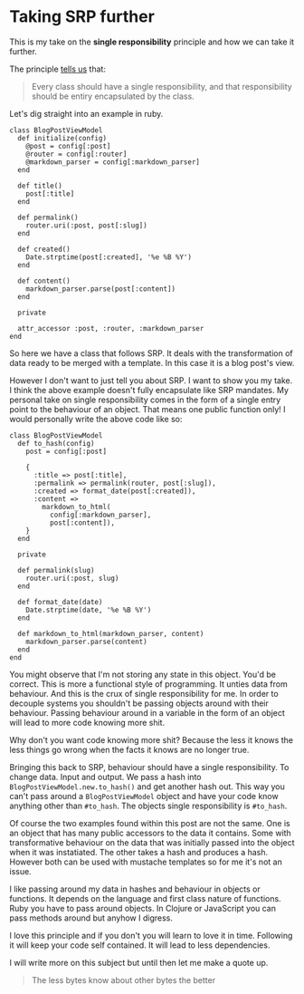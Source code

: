 # Taking SRP further

This is my take on the **single responsibility** principle and
how we can take it further.

The principle [tells us][1] that:

> Every class should have a single responsibility, and that
> responsibility should be entiry encapsulated by the class.

Let's dig straight into an example in ruby.

~~~
class BlogPostViewModel
  def initialize(config)
    @post = config[:post]
    @router = config[:router]
    @markdown_parser = config[:markdown_parser]
  end

  def title()
    post[:title]
  end

  def permalink()
    router.uri(:post, post[:slug])
  end

  def created()
    Date.strptime(post[:created], '%e %B %Y')
  end

  def content()
    markdown_parser.parse(post[:content])
  end

  private

  attr_accessor :post, :router, :markdown_parser
end
~~~

So here we have a class that follows SRP. It deals with the
transformation of data ready to be merged with a template. In
this case it is a blog post's view.

However I don't want to just tell you about SRP. I want to
show you my take. I think the above example doesn't fully
encapsulate like SRP mandates. My personal take on single
responsibility comes in the form of a single entry point to
the behaviour of an object. That means one public function
only! I would personally write the above code like so:

~~~
class BlogPostViewModel
  def to_hash(config)
    post = config[:post]

    {
      :title => post[:title],
      :permalink => permalink(router, post[:slug]),
      :created => format_date(post[:created]),
      :content =>
        markdown_to_html(
          config[:markdown_parser], 
          post[:content]),
    }
  end

  private

  def permalink(slug)
    router.uri(:post, slug)
  end

  def format_date(date)
    Date.strptime(date, '%e %B %Y')
  end

  def markdown_to_html(markdown_parser, content)
    markdown_parser.parse(content)
  end
end
~~~

You might observe that I'm not storing any state in this
object. You'd be correct. This is more a functional style of
programming. It unties data from behaviour. And this is the
crux of single responsibility for me. In order to decouple
systems you shouldn't be passing objects around with their
behaviour. Passing behaviour around in a variable in the form
of an object will lead to more code knowing more shit.

Why don't you want code knowing more shit? Because the less it
knows the less things go wrong when the facts it knows are no
longer true.

Bringing this back to SRP, behaviour should have a single
responsibility. To change data. Input and output. We pass a
hash into `BlogPostViewModel.new.to_hash()` and get another
hash out. This way you can't pass around a `BlogPostViewModel`
object and have your code know anything other than `#to_hash`.
The objects single responsibility is `#to_hash`.

Of course the two examples found within this post are not
the same. One is an object that has many public accessors to
the data it contains. Some with transformative behaviour on
the data that was initially passed into the object when it was
instatiated. The other takes a hash and produces a hash.
However both can be used with mustache templates so for me
it's not an issue.

I like passing around my data in hashes and behaviour in
objects or functions. It depends on the language and first
class nature of functions. Ruby you have to pass around
objects. In Clojure or JavaScript you can pass methods around
but anyhow I digress.

I love this principle and if you don't you will learn to love
it in time. Following it will keep your code self contained.
It will lead to less dependencies.

I will write more on this subject but until then let me make
a quote up.

> The less bytes know about other bytes the better

[1]: http://en.wikipedia.org/wiki/Single_responsibility_principle
